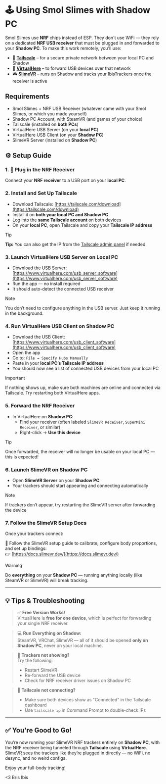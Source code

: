 # 🕹️ Using Smol Slimes with Shadow PC

Smol Slimes use **NRF** chips instead of ESP. They don't use WiFi — they rely on a dedicated **NRF USB receiver** that must be plugged in and forwarded to your **Shadow PC**. To make this work remotely, you’ll use:

- 🛜 [**Tailscale**](https://tailscale.com) – for a secure private network between your local PC and Shadow
- 🔌 [**VirtualHere**](https://www.virtualhere.com/) – to forward USB devices over that network
- 🎮 [**SlimeVR**](https://docs.slimevr.dev/) – runs on Shadow and tracks your IbisTrackers once the receiver is active

## Requirements

- Smol Slimes + NRF USB Receiver (whatever came with your Smol Slimes, or which you made yourself)
- Shadow PC Account, with SteamVR (and games of your choice)
- Tailscale (installed on **both PCs**)  
- VirtualHere USB Server (on your **local PC**)  
- VirtualHere USB Client (on your **Shadow PC**)
- SlimeVR Server (installed on **Shadow PC**)

## ⚙️ Setup Guide

### 1. 🔌 Plug in the NRF Receiver

Connect your **NRF receiver** to a USB port on your **local PC**.

### 2. Install and Set Up Tailscale

- Download Tailscale: [https://tailscale.com/download](https://tailscale.com/download)
- Install it on **both your local PC and Shadow PC**
- Log into the **same Tailscale account** on both devices
- On your **local PC**, open Tailscale and copy your **Tailscale IP address**  

> [!TIP]
> **Tip:** You can also get the IP from the [Tailscale admin panel](https://login.tailscale.com/admin/machines) if needed.

### 3. Launch VirtualHere USB Server on Local PC
- Download the USB Server: [https://www.virtualhere.com/usb_server_software](https://www.virtualhere.com/usb_server_software)
- Run the app — no install required
- It should auto-detect the connected USB receiver

> [!NOTE]
> You don’t need to configure anything in the USB server. Just keep it running in the background.

### 4. Run VirtualHere USB Client on Shadow PC

- Download the USB Client: [https://www.virtualhere.com/usb_client_software](https://www.virtualhere.com/usb_client_software)
- Open the app
- Go to: `File → Specify Hubs Manually`
- Paste in your **local PC’s Tailscale IP address**
- You should now see a list of connected USB devices from your local PC

> [!IMPORTANT]
> If nothing shows up, make sure both machines are online and connected via Tailscale. Try restarting both VirtualHere apps.

### 5. Forward the NRF Receiver

- In VirtualHere on **Shadow PC**:
  - Find your receiver (often labeled `SlimeVR Receiver`, `SuperMini Receiver`, or similar)
  - Right-click → **Use this device**

> [!TIP]
> Once forwarded, the receiver will no longer be usable on your local PC — this is expected!

### 6. Launch SlimeVR on Shadow PC

- Open **SlimeVR Server** on your **Shadow PC**
- Your trackers should start appearing and connecting automatically

> [!NOTE]
> If trackers don’t appear, try restarting the SlimeVR server after forwarding the device

### 7. Follow the SlimeVR Setup Docs

Once your trackers connect:

📖 Follow the SlimeVR setup guide to calibrate, configure body proportions, and set up bindings:  
👉 [https://docs.slimevr.dev/](https://docs.slimevr.dev/)

> [!WARNING]
> Do **everything** on your **Shadow PC** — running anything locally (like SteamVR or SlimeVR) will break tracking.

---

## 💡 Tips & Troubleshooting

> ✅ **Free Version Works!**  
> VirtualHere is **free for one device**, which is perfect for forwarding your single NRF receiver.

> 💻 **Run Everything on Shadow:**  
> SteamVR, VRChat, SlimeVR — all of it should be opened **only on Shadow PC**, never on your local machine.

> 🔄 **Trackers not showing?**  
> Try the following:
> - Restart SlimeVR
> - Re-forward the USB device
> - Check for NRF receiver driver issues on Shadow PC

> 🔐 **Tailscale not connecting?**  
> - Make sure both devices show as "Connected" in the Tailscale dashboard
> - Use `tailscale ip` in Command Prompt to double-check IPs

---

## ✅ You're Good to Go!

You’re now running your SlimeVR NRF trackers entirely on **Shadow PC**, with the NRF receiver being tunneled through **Tailscale** using **VirtualHere**.  
SlimeVR sees the trackers like they’re plugged in directly — no WiFi, no desync, and no weird configs.

Enjoy your full-body tracking!

<3 Bris Ibis
